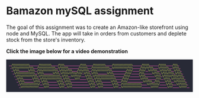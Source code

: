 # Bamazon mySQL assignment

The goal of this assignment was to create an Amazon-like storefront using node and MySQL. The app will take in orders from customers and deplete stock from the store's inventory. 




**Click the image below for a video demonstration**

<a href="https://cl.ly/1w2D1J45193B">![Foo](Bamazon.png)</a>
